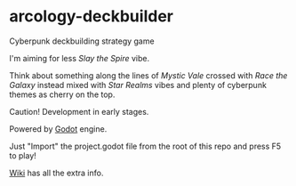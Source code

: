 # arcology-deckbuilder

Cyberpunk deckbuilding strategy game

I'm aiming for less _Slay the Spire_ vibe.

Think about something along the lines of _Mystic Vale_ crossed with _Race the Galaxy_ instead mixed with _Star Realms_ vibes and plenty of cyberpunk themes as cherry on the top.

Caution! Development in early stages.

Powered by [Godot](https://godotengine.org/download) engine.

Just "Import" the project.godot file from the root of this repo and press F5 to play!

[Wiki](https://github.com/dancraig1985/arcology-deckbuilder/wiki) has all the extra info. 
